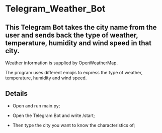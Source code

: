 # Telegram_Weather_Bot

## This Telegram Bot takes the city name from the user and sends back the type of weather, temperature, humidity and wind speed in that city.

Weather information is supplied by OpenWeatherMap.

The program uses different emojis to express the type of weather, temperature, humidity and wind speed.

## Details

- Open and run main.py;

- Open the Telegram Bot and write /start;

- Then type the city you want to know the characteristics of;

## 
